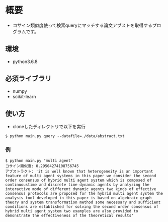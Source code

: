 # 概要
- コサイン類似度使って検索queryにマッチする論文アブストを取得するプログラムです。

## 環境
- python3.6.8

## 必須ライブラリ
- numpy
- scikit-learn

## 使い方
- cloneしたディレクトリで以下を実行
```shell
$ python main.py query --datafile=./data/abstract.txt
```

### 例
```shell
$ python main.py "multi agent"
コサイン類似度: 0.29504274108756745
アブストラクト: 'it is well known that heterogeneity is an important feature of multi agent systems in this paper we consider the second order consensus of hybrid multi agent system which is composed of continuoustime and discrete time dynamic agents by analyzing the interactive mode of different dynamic agents two kinds of effective consensus protocols are proposed for the hybrid multi agent system the analysis tool developed in this paper is based on algebraic graph theory and system transformation method some necessary and sufficient conditions are established for solving the second order consensus of hybrid multi agent system two examples are also provided to demonstrate the effectiveness of the theoretical results'
```
